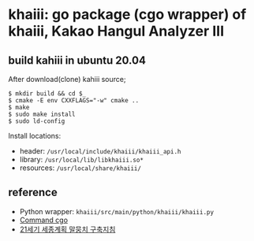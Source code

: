 # khaiii: go package (cgo wrapper) of khaiii, Kakao Hangul Analyzer III

## build kahiii in ubuntu 20.04

After download(clone) kahiii source;

    $ mkdir build && cd $_
    $ cmake -E env CXXFLAGS="-w" cmake ..
    $ make
    $ sudo make install
    $ sudo ld-config

Install locations:

* header: `/usr/local/include/khaiii/khaiii_api.h`
* library: `/usr/local/lib/libkhaiii.so*`
* resources: `/usr/local/share/khaiii/`


## reference

* Python wrapper: `khaiii/src/main/python/khaiii/khaiii.py`
* [Command cgo](https://golang.org/cmd/cgo/)
* [21세기 세종계획 말뭉치 구축지침](https://ithub.korean.go.kr/user/total/referenceView.do?boardSeq=5&articleSeq=103&boardGb=T&isInsUpd=&boardType=CORPUS)
